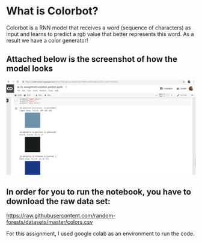 # What is Colorbot?
Colorbot is a RNN model that receives a word (sequence of characters) as input and learns to predict a rgb value that better represents this word. As a result we have a color generator!
## Attached below is the screenshot of how the model looks
![alt text](https://github.com/varshabudihal/Colorbot/blob/master/Colorbot_Screenshot.png)

## In order for you to run the notebook, you have to download the raw data set:
https://raw.githubusercontent.com/random-forests/datasets/master/colors.csv

For this assignment, I used google colab as an environment to run the code.
